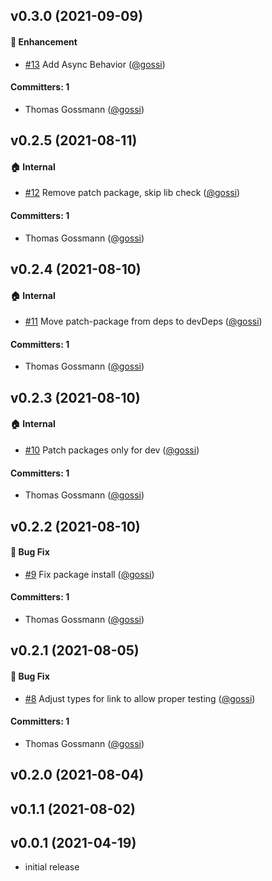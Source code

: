 





## v0.3.0 (2021-09-09)

#### :rocket: Enhancement
* [#13](https://github.com/gossi/ember-command/pull/13) Add Async Behavior ([@gossi](https://github.com/gossi))

#### Committers: 1
- Thomas Gossmann ([@gossi](https://github.com/gossi))

## v0.2.5 (2021-08-11)

#### :house: Internal
* [#12](https://github.com/gossi/ember-command/pull/12) Remove patch package, skip lib check ([@gossi](https://github.com/gossi))

#### Committers: 1
- Thomas Gossmann ([@gossi](https://github.com/gossi))

## v0.2.4 (2021-08-10)

#### :house: Internal
* [#11](https://github.com/gossi/ember-command/pull/11) Move patch-package from deps to devDeps ([@gossi](https://github.com/gossi))

#### Committers: 1
- Thomas Gossmann ([@gossi](https://github.com/gossi))

## v0.2.3 (2021-08-10)

#### :house: Internal
* [#10](https://github.com/gossi/ember-command/pull/10) Patch packages only for dev ([@gossi](https://github.com/gossi))

#### Committers: 1
- Thomas Gossmann ([@gossi](https://github.com/gossi))

## v0.2.2 (2021-08-10)

#### :bug: Bug Fix
* [#9](https://github.com/gossi/ember-command/pull/9) Fix package install ([@gossi](https://github.com/gossi))

#### Committers: 1
- Thomas Gossmann ([@gossi](https://github.com/gossi))

## v0.2.1 (2021-08-05)

#### :bug: Bug Fix
* [#8](https://github.com/gossi/ember-command/pull/8) Adjust types for link to allow proper testing ([@gossi](https://github.com/gossi))

#### Committers: 1
- Thomas Gossmann ([@gossi](https://github.com/gossi))

## v0.2.0 (2021-08-04)

## v0.1.1 (2021-08-02)

## v0.0.1 (2021-04-19)

- initial release
